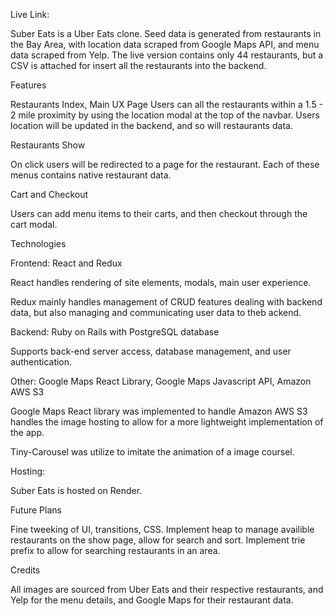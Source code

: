 Live Link:

Suber Eats is a Uber Eats clone. Seed data is generated from restaurants in the Bay Area, with location data scraped from Google Maps API, and menu data scraped from Yelp. The live version contains only 44 restaurants, but a CSV is attached for insert all the restaurants into the backend.


Features


Restaurants Index, Main UX Page
Users can all the restaurants within a 1.5 - 2 mile proximity by using the location modal at the top of the navbar. Users location will be updated in the backend, and so will restaurants data.



Restaurants Show

On click users will be redirected to a page for the restaurant. Each of these menus contains native restaurant data.

Cart and Checkout

Users can add menu items to their carts, and then checkout through the cart modal.


Technologies

Frontend: React and Redux

React handles rendering of site elements, modals, main user experience.

Redux mainly handles management of CRUD features dealing with backend data, but also managing and communicating user data to theb ackend.

Backend: Ruby on Rails with  PostgreSQL database

Supports back-end server access, database management, and user authentication.

Other: Google Maps React Library, Google Maps Javascript API, Amazon AWS S3

Google Maps React library was implemented to handle 
Amazon AWS S3 handles the image hosting to allow for a more lightweight implementation of the app.

Tiny-Carousel was utilize to imitate the animation of a image coursel.

Hosting: 

Suber Eats is hosted on Render.


Future Plans

Fine tweeking of UI, transitions, CSS.
Implement heap to manage availible restaurants on the show page, allow for search and sort.
Implement trie prefix to allow for searching restaurants in an area.


Credits

All images are sourced from Uber Eats and their respective restaurants, and Yelp for the menu details, and Google Maps for their restaurant data.
